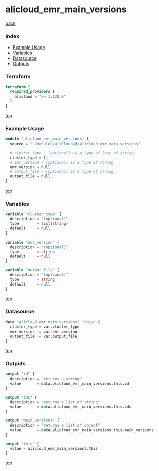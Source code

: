 # alicloud_emr_main_versions

[back](../alicloud.md)

### Index

- [Example Usage](#example-usage)
- [Variables](#variables)
- [Datasource](#datasource)
- [Outputs](#outputs)

### Terraform

```terraform
terraform {
  required_providers {
    alicloud = ">= 1.120.0"
  }
}
```

[top](#index)

### Example Usage

```terraform
module "alicloud_emr_main_versions" {
  source = "./modules/alicloud/d/alicloud_emr_main_versions"

  # cluster_type - (optional) is a type of list of string
  cluster_type = []
  # emr_version - (optional) is a type of string
  emr_version = null
  # output_file - (optional) is a type of string
  output_file = null
}
```

[top](#index)

### Variables

```terraform
variable "cluster_type" {
  description = "(optional)"
  type        = list(string)
  default     = null
}

variable "emr_version" {
  description = "(optional)"
  type        = string
  default     = null
}

variable "output_file" {
  description = "(optional)"
  type        = string
  default     = null
}
```

[top](#index)

### Datasource

```terraform
data "alicloud_emr_main_versions" "this" {
  cluster_type = var.cluster_type
  emr_version  = var.emr_version
  output_file  = var.output_file
}
```

[top](#index)

### Outputs

```terraform
output "id" {
  description = "returns a string"
  value       = data.alicloud_emr_main_versions.this.id
}

output "ids" {
  description = "returns a list of string"
  value       = data.alicloud_emr_main_versions.this.ids
}

output "main_versions" {
  description = "returns a list of object"
  value       = data.alicloud_emr_main_versions.this.main_versions
}

output "this" {
  value = alicloud_emr_main_versions.this
}
```

[top](#index)